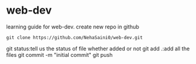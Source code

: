 # web-dev
learning guide for web-dev.
create new repo in github

```
git clone https://github.com/NehaSaini0/web-dev.git
```
git status:tell us the status of file whether added or not
git add .:add all the files
git commit -m "initial commit"
git push